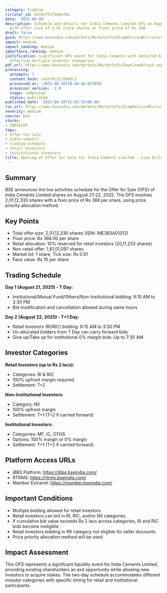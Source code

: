 ```yaml
---
category: trading
circular_id: ed34e751f568e7ba
date: '2025-08-20'
description: Schedule and details for India Cements Limited OFS on August 21-22, 2025,
  with offer size of 2.01 crore shares at floor price of Rs 368.
draft: false
guid: https://www.bseindia.com/markets/MarketInfo/DispNoticesNCirculars.aspx?Noticeid={8CD5033B-7EED-46C4-963E-63E5E2065773}&noticeno=20250820-24&dt=08/20/2025&icount=24&totcount=61&flag=0
impact: medium
impact_ranking: medium
importance_ranking: medium
justification: Significant OFS event for India Cements with detailed bidding schedule
  affecting multiple investor categories
pdf_url: https://www.bseindia.com/markets/MarketInfo/DownloadAttach.aspx?id=20250820-24&attachedId=
processing:
  attempts: 1
  content_hash: 14a5f0c317d90dc3
  processed_at: '2025-08-20T18:40:48.627870'
  processor_version: '2.0'
  stage: completed
  status: published
published_date: '2025-08-20T11:43:52+00:00'
rss_url: https://www.bseindia.com/markets/MarketInfo/DispNoticesNCirculars.aspx?Noticeid={8CD5033B-7EED-46C4-963E-63E5E2065773}&noticeno=20250820-24&dt=08/20/2025&icount=24&totcount=61&flag=0
severity: medium
source: bse
stocks:
- INDIACEM
tags:
- offer-for-sale
- india-cements
- trading-schedule
- retail-investors
- institutional-investors
title: Opening of Offer for Sale for India Cements Limited - Live Activities Schedule
---
```


## Summary

BSE announces the live activities schedule for the Offer for Sale (OFS) of India Cements Limited shares on August 21-22, 2025. The OFS involves 2,01,12,330 shares with a floor price of Rs 368 per share, using price priority allocation method.

## Key Points

- Total offer size: 2,01,12,330 shares (ISIN: INE383A01012)
- Floor price: Rs 368.00 per share
- Retail allocation: 10% reserved for retail investors (20,11,233 shares)
- Non-retail offer: 1,81,01,097 shares
- Market lot: 1 share, Tick size: Rs 0.01
- Face value: Rs 10 per share

## Trading Schedule

**Day 1 (August 21, 2025) - T Day:**
- Institutional/Mutual Fund/Others/Non-Institutional bidding: 9:15 AM to 3:30 PM
- Bid modification and cancellation allowed during same hours

**Day 2 (August 22, 2025) - T+1 Day:**
- Retail Investors (RI/RIC) bidding: 9:15 AM to 3:30 PM
- Un-allocated bidders from T Day can carry forward bids
- Give up/Take up for institutional 0% margin bids: Up to 7:30 AM

## Investor Categories

**Retail Investors (up to Rs 2 lacs):**
- Categories: RI & RIC
- 100% upfront margin required
- Settlement: T+2

**Non-Institutional Investors:**
- Category: NII
- 100% upfront margin
- Settlement: T+1 (T+2 if carried forward)

**Institutional Investors:**
- Categories: MF, IC, OTHS
- Options: 100% margin or 0% margin
- Settlement: T+1 (T+2 if carried forward)

## Platform Access URLs

- iBBS Platform: https://ibbs.bseindia.com/
- RTRMS: https://rtrms.bseindia.com/
- Member Extranet: https://member.bseindia.com/

## Important Conditions

- Multiple bidding allowed for retail investors
- Retail investors can bid in RI, RIC, and/or NII categories
- If cumulative bid value exceeds Rs 2 lacs across categories, RI and RIC bids become ineligible
- Retail investors bidding in NII category not eligible for seller discounts
- Price priority allocation method will be used

## Impact Assessment

This OFS represents a significant liquidity event for India Cements Limited, providing existing shareholders an exit opportunity while allowing new investors to acquire stakes. The two-day schedule accommodates different investor categories with specific timing for retail and institutional participants.